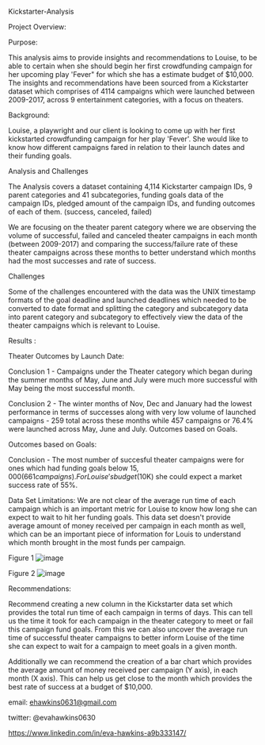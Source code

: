 
Kickstarter-Analysis



Project Overview:


Purpose:

This analysis aims to provide insights and recommendations to Louise, to be able to certain when she should begin 
her first crowdfunding campaign for her upcoming play 'Fever" for which she has a estimate budget of $10,000. The 
insights and recommendations have been sourced from a Kickstarter dataset which comprises of 4114 campaigns which
were launched between 2009-2017, across 9 entertainment categories, with a focus on theaters.

Background:

Louise, a playwright and our client is looking to come up with her first kickstarted crowdfunding campaign for her play 'Fever'.
She would like to know how different campaigns fared in relation to their launch dates and their funding goals.

Analysis and Challenges

The Analysis covers a dataset containing 4,114 Kickstarter campaign IDs, 9 parent categories and 41 subcategories, funding
goals data of the campaign IDs, pledged amount of the campaign IDs, and funding outcomes of each of them. (success, canceled,
failed) 

We are focusing on the theater parent category where we are observing the volume of successful, failed and canceled theater campaigns
in each month (between 2009-2017) and comparing the success/failure rate of these theater campaigns across these months to better
understand which months had the most successes and rate of success.

Challenges

Some of the challenges encountered with the data was the UNIX timestamp formats of the goal deadline and launched deadlines which needed
to be converted to date format and splitting the category and subcategory data into parent category and subcategory to effectively view 
the data of the theater campaigns which is relevant to Louise.

Results :

Theater Outcomes by Launch Date:


Conclusion 1 - Campaigns under the Theater category which began during the summer months of May, June and July were much more successful 
with May being the most successful month.


Conclusion 2 - The winter months of Nov, Dec and January had the lowest performance in terms of successes along with very low volume of 
launched campaigns - 259 total across these months while 457 campaigns or 76.4% were launched across May, June and July.
Outcomes based on Goals.


Outcomes based on Goals:

Conclusion - The most number of succesful theater campaigns were for ones which had funding goals below $15,000 (661 campaigns). For Louise's
budget ($10K) she could expect a market success rate of 55%.

Data Set Limitations:
We are not clear of the average run time of each campaign which is an important metric for Louise to know how long she can expect to wait 
to hit her funding goals. This data set doesn't provide average amount of money received per campaign in each month as well, which can be
an important piece of information for Louis to understand which month brought in the most funds per campaign.

Figure 1
![image](https://user-images.githubusercontent.com/101227930/188048487-fc927df6-d946-4b35-b00c-96fda78c3576.png)




Figure 2
![image](https://user-images.githubusercontent.com/101227930/188048549-38c0e5c6-a569-4432-b943-506ee2a1605c.png)


Recommendations:

Recommend creating a new column in the Kickstarter data set which provides the total run time of each campaign in terms of days. This can
tell us the time it took for each campaign in the theater category to meet or fail this campaign fund goals. From this we can also 
uncover the average run time of successful theater campaigns to better inform Louise of the time she can expect to wait for a campaign to
meet goals in a given month.

Additionally we can recommend the creation of a bar chart which provides the average amount of money received per campaign (Y axis), 
in each month (X axis). This can help us get close to the month which provides the best rate of success at a budget of $10,000.




email:  ehawkins0631@gmail.com

twitter: @evahawkins0630

https://www.linkedin.com/in/eva-hawkins-a9b333147/

